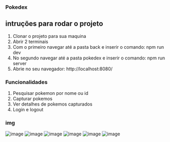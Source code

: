 ### Pokedex
## intruções para rodar o projeto

1. Clonar o projeto para sua maquina
2. Abrir 2 terminais
3. Com o primeiro navegar até a pasta back e inserir o comando: npm run dev
4. No segundo navegar até a pasta pokedex e inserir o comando: npm run server
5. Abrie no seu navegador: http://localhost:8080/

### Funcionalidades

1. Pesquisar pokemon por nome ou id
2. Capturar pokemos
3. Ver detalhes de pokemos capturados
4. Login e logout

### img

![image](https://user-images.githubusercontent.com/77745607/122607018-49db4500-d050-11eb-9fae-7c931f865c1a.png)
![image](https://user-images.githubusercontent.com/77745607/122607038-4fd12600-d050-11eb-93ff-0c4139920427.png)
![image](https://user-images.githubusercontent.com/77745607/122607084-611a3280-d050-11eb-9d63-8d22ac8a7713.png)
![image](https://user-images.githubusercontent.com/77745607/122607093-67101380-d050-11eb-94d3-41393f37c537.png)
![image](https://user-images.githubusercontent.com/77745607/122607119-74c59900-d050-11eb-9eb7-82f442a8f1b9.png)
![image](https://user-images.githubusercontent.com/77745607/122607138-7db66a80-d050-11eb-8eba-e6f3cfa8fde6.png)

